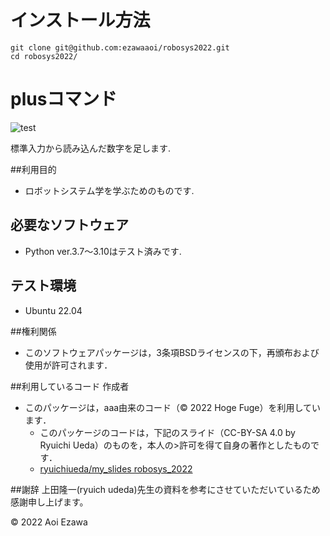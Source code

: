 # インストール方法
```
git clone git@github.com:ezawaaoi/robosys2022.git
cd robosys2022/
```
# plusコマンド
![test](http://github.com/ezawaaoi/robosys2022/actions/workflows/test.yml/badge.svg)

標準入力から読み込んだ数字を足します.

##利用目的
* ロボットシステム学を学ぶためのものです.

## 必要なソフトウェア
* Python ver.3.7～3.10はテスト済みです.

## テスト環境
* Ubuntu 22.04

##権利関係
* このソフトウェアパッケージは，3条項BSDライセンスの下，再頒布および使用が許可されます．

##利用しているコード 作成者
* このパッケージは，aaa由来のコード（© 2022 Hoge Fuge）を利用しています．
  * このパッケージのコードは，下記のスライド（CC-BY-SA 4.0 by Ryuichi Ueda）のものを，本人の>許可を得て自身の著作としたものです．
  * [ryuichiueda/my_slides robosys_2022](https://github.com/ryuichiueda/my_slides/tree/master/robosys_2022)

##謝辞
上田隆一(ryuich udeda)先生の資料を参考にさせていただいているため感謝申し上げます。


© 2022 Aoi Ezawa
